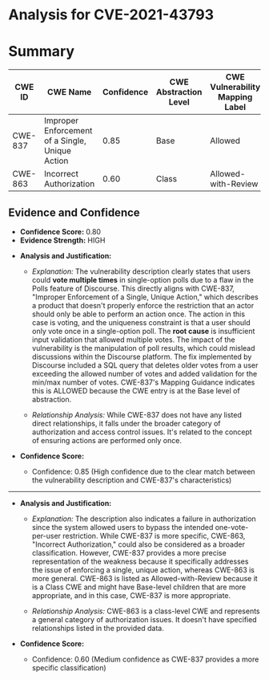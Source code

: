 # Analysis for CVE-2021-43793

# Summary
| CWE ID | CWE Name | Confidence | CWE Abstraction Level | CWE Vulnerability Mapping Label | CWE-Vulnerability Mapping Notes |
|---|---|---|---|---|---|
| CWE-837 | Improper Enforcement of a Single, Unique Action | 0.85 | Base | Allowed | Primary CWE |
| CWE-863 | Incorrect Authorization | 0.60 | Class | Allowed-with-Review | Secondary Candidate |

## Evidence and Confidence

*   **Confidence Score:** 0.80
*   **Evidence Strength:** HIGH

- **Analysis and Justification:**  
  - *Explanation:* The vulnerability description clearly states that users could **vote multiple times** in single-option polls due to a flaw in the Polls feature of Discourse. This directly aligns with CWE-837, "Improper Enforcement of a Single, Unique Action," which describes a product that doesn't properly enforce the restriction that an actor should only be able to perform an action once. The action in this case is voting, and the uniqueness constraint is that a user should only vote once in a single-option poll. The **root cause** is insufficient input validation that allowed multiple votes. The impact of the vulnerability is the manipulation of poll results, which could mislead discussions within the Discourse platform. The fix implemented by Discourse included a SQL query that deletes older votes from a user exceeding the allowed number of votes and added validation for the min/max number of votes. CWE-837's Mapping Guidance indicates this is ALLOWED because the CWE entry is at the Base level of abstraction.

  - *Relationship Analysis:* While CWE-837 does not have any listed direct relationships, it falls under the broader category of authorization and access control issues. It's related to the concept of ensuring actions are performed only once.

- **Confidence Score:**  
  - Confidence: 0.85 (High confidence due to the clear match between the vulnerability description and CWE-837's characteristics)

---

- **Analysis and Justification:**  
  - *Explanation:* The description also indicates a failure in authorization since the system allowed users to bypass the intended one-vote-per-user restriction. While CWE-837 is more specific, CWE-863, "Incorrect Authorization," could also be considered as a broader classification. However, CWE-837 provides a more precise representation of the weakness because it specifically addresses the issue of enforcing a single, unique action, whereas CWE-863 is more general. CWE-863 is listed as Allowed-with-Review because it is a Class CWE and might have Base-level children that are more appropriate, and in this case, CWE-837 is more appropriate.

  - *Relationship Analysis:* CWE-863 is a class-level CWE and represents a general category of authorization issues. It doesn't have specified relationships listed in the provided data.

- **Confidence Score:**  
  - Confidence: 0.60 (Medium confidence as CWE-837 provides a more specific classification)